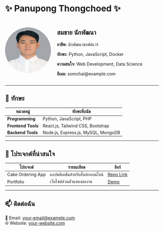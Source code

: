 # ✨ Panupong Thongchoed ✨

<div style="display: flex; align-items: center; gap: 20px;">
  <img src="img/Myself.jpg" alt="Profile Picture" style="border-radius: 50%; width: 150px; height: 150px;">
  <div>
    <h2>สมชาย นักพัฒนา</h2>
    <p><strong>อาชีพ:</strong> นักพัฒนาซอฟต์แวร์</p>
    <p><strong>ทักษะ:</strong> Python, JavaScript, Docker</p>
    <p><strong>ความสนใจ:</strong> Web Development, Data Science</p>
    <p><strong>อีเมล:</strong> somchai@example.com</p>
  </div>
</div>


---

## 🔧 **ทักษะ**

| **หมวดหมู่**       | **ทักษะที่ถนัด**                     |
|---------------------|---------------------------------------|
| **Programming**     | Python, JavaScript, PHP              |
| **Frontend Tools**  | React.js, Tailwind CSS, Bootstrap    |
| **Backend Tools**   | Node.js, Express.js, MySQL, MongoDB  |

---

## 📂 **โปรเจกต์ที่น่าสนใจ**

| โปรเจกต์         | รายละเอียด                              | ลิงก์                                     |
|-------------------|-----------------------------------------|-------------------------------------------|
| Cake Ordering App | แอปพลิเคชันสำหรับสั่งเค้กออนไลน์      | [Repo Link](https://github.com/your-repo) |
| Portfolio         | เว็บไซต์ส่วนตัวแสดงผลงาน             | [Demo](https://your-portfolio.com)        |

---

## 📫 **ติดต่อฉัน**
📧 Email: [your-email@example.com](mailto:your-email@example.com)  
🌐 Website: [your-website.com](https://your-website.com)  
